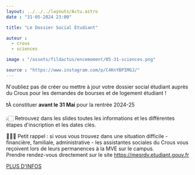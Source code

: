 ```yaml
---
layout: ../../../layouts/Actu.astro
date : "31-05-2024 23:00"

title: "Le Dossier Social Étudiant"

auteur :
  - crous
  - sciences

image : "/assets/fildactus/encemoment/05-31-sciences.png"

source : "https://www.instagram.com/p/C4KnYBPIMGJ/"
---
```


N'oubliez pas de créer ou mettre à jour votre dossier social étudiant auprès du Crous pour les demandes de bourses et de logement étudiant !

❗À constituer __avant le 31 Mai__ pour la rentrée 2024-25

👆🏻 Retrouvez dans les slides toutes les informations et les différentes étapes d'inscription et les dates clés.

👩🏻‍🦱 Petit rappel : si vous vous trouvez dans une situation difficile - financière, familiale, administrative - les assistantes sociales du Crous vous reçoivent lors de leurs permanences à la MVE sur le campus.  
Prendre rendez-vous directement sur le site https://mesrdv.etudiant.gouv.fr

[PLUS D'INFOS](www.lescrous.fr/2024/02/lyceens-etudiants-constituez-votre-dossier-social-etudiant-dse/)